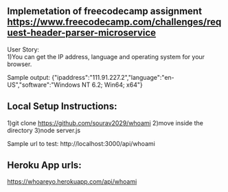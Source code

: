 ## Implemetation of freecodecamp assignment https://www.freecodecamp.com/challenges/request-header-parser-microservice  

User Story:  
1)You can get the IP address, language and operating system for your browser.  

Sample output:
{"ipaddress":"111.91.227.2","language":"en-US","software":"Windows NT 6.2; Win64; x64"}  

## Local Setup Instructions:  
1)git clone https://github.com/sourav2029/whoami 
2)move inside the directory
3)node server.js

Sample url to test:
http://localhost:3000/api/whoami


## Heroku App urls:
https://whoareyo.herokuapp.com/api/whoami
